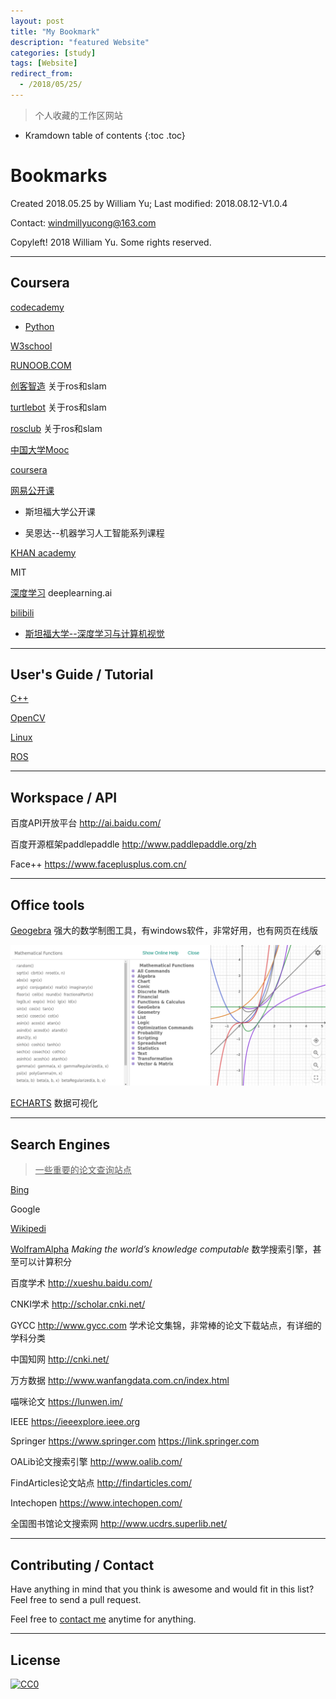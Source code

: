 ```yaml
---
layout: post
title: "My Bookmark"
description: "featured Website"
categories: [study]
tags: [Website]
redirect_from:
  - /2018/05/25/
---
```


> 个人收藏的工作区网站

* Kramdown table of contents
{:toc .toc}
# Bookmarks

Created 2018.05.25 by William Yu; Last modified: 2018.08.12-V1.0.4

Contact: [windmillyucong@163.com](mailto:windmillyucong@163.com)

Copyleft! 2018 William Yu. Some rights reserved.

---

## Coursera

[codecademy](https://www.codecademy.com)

- [Python](https://www.codecademy.com/learn/learn-python)

[W3school](http://www.w3school.com.cn/index.html)

[RUNOOB.COM](http://www.runoob.com/)

[创客智造](https://www.ncnynl.com/) 关于ros和slam

[turtlebot](http://learn.turtlebot.com) 关于ros和slam

[rosclub](http://rosclub.cn/cate-12.html) 关于ros和slam

[中国大学Mooc](https://www.icourse163.org/)

[coursera](https://www.coursera.org)

[网易公开课](https://open.163.com/)

- 斯坦福大学公开课


- 吴恩达--机器学习人工智能系列课程

[KHAN academy](https://www.khanacademy.org/)

MIT

[深度学习](https://www.deeplearning.ai/) deeplearning.ai

[bilibili](https://www.bilibili.com/)

- [斯坦福大学--深度学习与计算机视觉](https://www.bilibili.com/video/av17741845?from=search&seid=13062275868033210870)

-----



## User's Guide / Tutorial

[C++](http://www.cplusplus.com/reference/)

[OpenCV](https://docs.opencv.org/3.3.1/index.html)

[Linux](http://www.runoob.com/linux/linux-command-manual.html)

[ROS](http://wiki.ros.org/)

------



## Workspace / API

百度API开放平台 <http://ai.baidu.com/>

百度开源框架paddlepaddle <http://www.paddlepaddle.org/zh>

Face++ <https://www.faceplusplus.com.cn/>

----



## Office tools

[Geogebra](https://www.geogebra.org/graphing) 强大的数学制图工具，有windows软件，非常好用，也有网页在线版

![Geogebra](https://github.com/YuYuCong/BlogImg/blob/master/180816-14:12:27.png?raw=true)

[ECHARTS](http://echarts.baidu.com/)  数据可视化

----



## Search Engines

> <u>一些重要的论文查询站点</u>

[Bing](https://cn.bing.com/)

Google

[Wikipedi](https://www.wikipedia.org/)

[WolframAlpha](http://www.wolframalpha.com/) *Making the world’s knowledge computable*  数学搜索引擎，甚至可以计算积分

百度学术 <http://xueshu.baidu.com/>

CNKI学术 <http://scholar.cnki.net/>

GYCC <http://www.gycc.com>  学术论文集锦，非常棒的论文下载站点，有详细的学科分类

中国知网 <http://cnki.net/>

万方数据 <http://www.wanfangdata.com.cn/index.html>

喵咪论文 <https://lunwen.im/>

IEEE <https://ieeexplore.ieee.org>

Springer <https://www.springer.com>      <https://link.springer.com>

OALib论文搜索引擎 <http://www.oalib.com/>

FindArticles论文站点 <http://findarticles.com/>

Intechopen <https://www.intechopen.com/>

全国图书馆论文搜索网 <http://www.ucdrs.superlib.net/>

----



## Contributing / Contact

Have anything in mind that you think is awesome and would fit in this list? Feel free to send a pull request.

Feel free to [contact me](mailto:windmillyucong@163.com) anytime for anything.

-----



## License

[![CC0](http://i.creativecommons.org/p/zero/1.0/88x31.png)](http://creativecommons.org/publicdomain/zero/1.0/)

